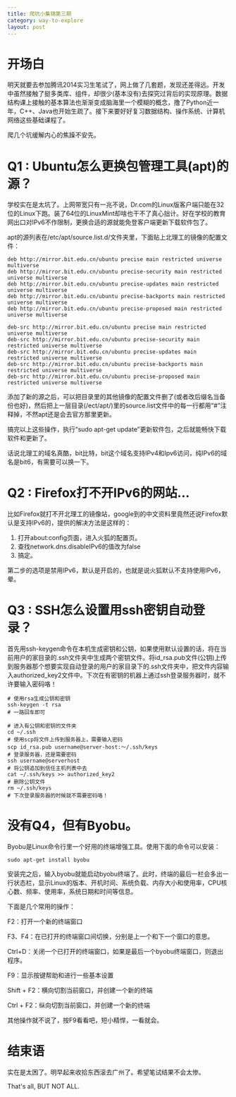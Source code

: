 ```yaml
---
title: 爬坑小集锦第三期
category: way-to-explore
layout: post
---
```


# 开场白

明天就要去参加腾讯2014实习生笔试了，网上做了几套题，发现还差得远。开发中虽然接触了挺多类库、组件，却很少(基本没有)去探究过背后的实现原理。数据结构课上接触的基本算法也渐渐变成脑海里一个模糊的概念，撸了Python近一年，C++、Java也开始生疏了。接下来要好好复习数据结构、操作系统、计算机网络这些基础课程了。

爬几个坑缓解内心的焦躁不安先。

# Q1 : Ubuntu怎么更换包管理工具(apt)的源？

学校实在是太坑了。上网带宽只有一兆不说，Dr.com的Linux版客户端只能在32位的Linux下跑。装了64位的LinuxMint却啥也干不了真心拙计。好在学校的教育网出口对IPv6不作限制，更换合适的源就能免登客户端更新下载软件包了。

apt的源列表在/etc/apt/source.list.d/文件夹里，下面贴上北理工的镜像的配置文件：

    deb http://mirror.bit.edu.cn/ubuntu precise main restricted universe multiverse
    deb http://mirror.bit.edu.cn/ubuntu precise-security main restricted universe multiverse
    deb http://mirror.bit.edu.cn/ubuntu precise-updates main restricted universe multiverse
    deb http://mirror.bit.edu.cn/ubuntu precise-backports main restricted universe multiverse
    deb http://mirror.bit.edu.cn/ubuntu precise-proposed main restricted universe multiverse
    
    deb-src http://mirror.bit.edu.cn/ubuntu precise main restricted universe multiverse
    deb-src http://mirror.bit.edu.cn/ubuntu precise-security main restricted universe multiverse
    deb-src http://mirror.bit.edu.cn/ubuntu precise-updates main restricted universe multiverse
    deb-src http://mirror.bit.edu.cn/ubuntu precise-backports main restricted universe multiverse
    deb-src http://mirror.bit.edu.cn/ubuntu precise-proposed main restricted universe multiverse

添加了新的源之后，可以把目录里的其他镜像的配置文件删了(或者改后缀名当备份也好)，然后把上一层目录(/ect/apt/)里的source.list文件中的每一行都用“#”注释掉，不然apt还是会去官方那里更新。

搞完以上这些操作，执行“sudo apt-get update”更新软件包，之后就能畅快下载软件和更新了。

话说北理工的域名真酷，bit比特，bit这个域名支持IPv4和Ipv6访问，纯IPv6的域名是bit6，有需要可以换一下。

# Q2 : Firefox打不开IPv6的网站…

比如Firefox就打不开北理工的镜像站，google到的中文资料里竟然还说Firefox默认是支持IPv6的，提供的解决方法是这样的：

1. 打开about:config页面，进入火狐的配置页。
2. 查找network.dns.disableIPv6的值改为false
3. 搞定。

第二步的选项是禁用IPv6，默认是开启的，也就是说火狐默认不支持使用IPv6，晕。

# Q3 : SSH怎么设置用ssh密钥自动登录？

首先用ssh-keygen命令在本机生成密钥和公钥，如果使用默认设置的话，将在当前用户的家目录的.ssh文件夹中生成两个密钥文件。将id_rsa.pub文件(公钥)上传到服务器那个想要实现自动登录的用户的家目录下的.ssh文件夹中，把文件内容输入authorized_key2文件中。下次在有密钥的机器上通过ssh登录服务器时，就不许要输入密码咯！

    # 使用rsa生成公钥和密钥
    ssh-keygen -t rsa 
    # 一路回车即可
    
    # 进入有公钥和密钥的文件夹
    cd ~/.ssh 
    # 使用scp将文件上传到服务器上，需要输入密码
    scp id_rsa.pub username@server-host:～/.ssh/keys 
    # 登录服务器，还是需要密码
    ssh username@serverhost
    # 将公钥追加到信任主机列表中去
    cat ~/.ssh/keys >> authorized_key2
    # 删除公钥文件
    rm ~/.ssh/keys
    # 下次登录服务器的时候就不需要密码咯！
    

# 没有Q4，但有Byobu。

Byobu是Linux命令行里一个好用的终端增强工具。使用下面的命令可以安装：

    sudo apt-get install byobu

安装完之后，输入byobu就能启动byobu终端了。此时，终端的最后一栏会多出一行状态栏，显示Linux的版本、开机时间、系统负载、内存大小和使用率，CPU核心数、频率、使用率，系统日期和时间等信息。

下面是几个常用的操作：

F2：打开一个新的终端窗口

F3、F4：在已打开的终端窗口间切换，分别是上一个和下一个窗口的意思。

Ctrl+D：关闭一个已打开的终端窗口，如果是最后一个byobu终端窗口，则退出程序。

F9：显示按键帮助和进行一些基本设置

Shift + F2：横向切割当前窗口，并创建一个新的终端

Ctrl + F2：纵向切割当前窗口，并创建一个新的终端

其他操作就不说了，按F9看看吧，短小精悍，一看就会。

# 结束语

实在是太困了。明早起来收拾东西滚去广州了。希望笔试结果不会太惨。

That's all, BUT NOT ALL.
